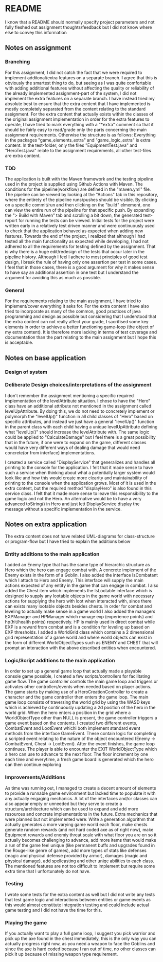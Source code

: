# README

I know that a README should normally specify project parameters and not fully fleshed out assignment thoughts/feedback but I did not know where else to convey this information

## Notes on assignment
### Branching
For this assignment, I did not catch the fact that we were required to implement additonal/extra features on a separate branch.
I agree that this is obviously the smartest thing to do, but seeing as I was quite comfortable with adding additional features without affecting
the quality or reliability of the already implemented assignment-part of the system, I did not implement the extra features on a separate branch.
I have instead tried my absolute best to ensure that the extra content that I have implemented is mostly completely separated from the content relating to the
standard assignment. For the extra content that actually exists within the classes of the original assignment implementation in order for the extra features
to operate, I have tried to mark everything with a "*extra" comment so that it should be fairly easy to read/grade only the parts concerning the main assignment 
requirements. Otherwise the structure is as follows: Everything in the packages "game_elements_extra" and "game_logic_extra" is extra content. In the test-folder, only the files "EquipmentTest.java" and "HeroTest.java" relate to the assignment requirements, all other test-files are extra content.
### TDD
The application is built with the Maven framework and the testing pipeline used in the project is supplied using Github Actions with Maven.
The conditions for the pipeline(workflow) are defined in the "maven.yml" file. The pipeline can be viewed by looking at the "Actions" tab in this repository,
where the entirety of the pipeline runs/pushes should be visible. By clicking on a specific commit/run and then clicking on the "build" elmement, one can view
the entire run of the pipeline for that specific push. By expanding the "> Build with Maven" tab and scrolling a bit down, the generated test-report for running the tests can be viewed. Initial tests for the project were written early in a relatively test driven manner and were continuously used to check that the application behaved as expected when adding new features. Towards the end of the project, I realized that although I had tested all the main functionality as expected while developing, I had not adhered to all the requirements for testing defined by the assignment. That is why there is a huge edit/redesign of the tests that occur later in the pipeline history. Although I feel I adhere to most principles of good test design, I break the rule of having only one assertion per test in some cases. I feel that in those cases, there is a good argument for why it makes sense to have say an additional assertion in one test but I understand the argument for avoiding this as much as possible.
### General
For the requirements relating to the main assignment, I have tried to implement/cover everything it asks for. For the extra content I have also tried to incorporate as many of the common, good practices of java programming and design as possible but considering that I understood that the extra content can not really affect your grade, I sacrifised some key elements in order to achieve a better functioning game-loop (the object of my extra content). It is therefore more lacking in terms of test coverage and documentation than the part relating to the main assignment but I hope this is acceptable. 

## Notes on base application

### Design of system


### Deliberate Design choices/interpretations of the assignment
I don't remember the assignment mentioning a specific required implementation of the levelAttribute situation. I chose to have the "Hero" class have an additional attribute not mentioned in the assignment called levelUpAttribute. By doing this, we do not need to concretely implement or polymorph the "levelUp()" function in all child classes of "Hero" based on specific attributes, and instead we just have a general "levelUp()" function in the parent class with each child having a unique levelUpAttribute defining what "levelUp()" should increase the levelAttribute with. The same logic could be applied to "CalculateDamage" but I feel there is a great possibility that in the future, if one were to expand on the game, different classes would have very different ways of dealing damage that would need concrete(or from interface) implementations.

I created a service called "DisplayService" that generalizes and handles all printing to the console for the application. I felt that it made sense to have such a service when thinking about what a potentially larger system would look like and how this would create more clearity and maintainability of printing to the console when the application grows. Most of it is used in the extra content, but the required method "displayHero" is also found in this service class. I felt that it made more sense to leave this responsibility to the game logic and not the Hero. An alternative would be to have a very advanced toString() in Hero and just lett DisplayService display the message without a specific implementation in the service.


## Notes on extra application

The extra content does not have related UML-diagrams for class-structure or program-flow but I have tried to explain the additions below

### Entity additions to the main application
I added an Enemy type that has the same type of hierarchic structure as Hero which the hero can engage combat with. A concrete implement
of the Enemy exists in the form of a Goblin. I also added the interface IsCombatant which I attach to Hero and Enemy. This interface will supply the main actions expected of any entity in the game that can engage in combat. I also added the Chest item which implements the IsLootable interface which is designed to supply any lootable objects in the game world with necessary actions for supplying the hero with loot when interacted with, since there can exists many lootable objects besides chests. In order for combat and leveling to actually make sense in a game world I also added the managers EXPManager and HPManager which manage exp (experience points) and hp(hit/health points) respectively. HP is mainly used in direct combat while EXP is a reward from combat and is a condition for leveling up based on EXP thresholds. I added a WorldGrid class which contains a 2 dimensional grid representation of a game world and where world objects can exist in the form of different WorldObjectTypes such as ENEMY and CHEST that will prompt an interaction with the above described entities when encountered.

### Logic/Script additions to the main application
In order to set up a general game loop that actually made a playable console game possible, I created a few scripts/controllers for facilitating game flow. The game controller controls the main game loop and triggers or activates other controllers/events when needed based on player actions. The game starts by making use of a HeroCreationController to create a character and the game controller then enters the game loop. The main game loop consists of traversing the world grid by using the WASD keys which is achieved by continuously updating a 2d position of the hero in the world grid. When the hero enters a position in the grid where a WorldObjectType other than NULL is present, the game controller triggers a game event based on the contents. I created two different events, CombatEvent and LootEvent whichi both implement standard event methods from the interface GameEvent. These contain logic for completing a scripted event relating to the nature of the object encountered (Enemy -> CombatEvent, Chest -> LootEvent). After the event finishes, the game loop continues. The player is able to encounter the EXIT WorldObjectType which a hero can use to advance to the next floor. The floor increment by one each time and everytime, a fresh game board is generated which the hero can then continue exploring

### Improvements/Additions
As time was running out, I managed to create a decent amount of elements to provide a runnable game environment but lacked time to populate it with any actually engaging mechanics. A lot of the interfaces and/or classes can also appear empty or unneeded but they serve to create a structure/architecture which can be used to expand and add more resources and concrete implementations in the future. Extra mechanics that were planned but not implemented were: Write a generation algorithm that actually generates a more varying game world each floor, make chests generate random rewards (and not hard coded axe as of right now), make Equipment rewards and enemiy threat scale with what floor you are on so it actually becomes challenging to advance, add more items that would make a run of the game feel unique (like permanent buffs and upgrades found in the Rouge-like genre of games), add more types of stats like defenses (magic and physical defense provided by armor), damages (magic and physical damage), add spellcasting and other uniqe abilities to each class. The mentioned features are not too difficult to implement but require some extra time that I unfortunately do not have.

### Testing
I wrote some tests for the extra content as well but I did not write any tests that test game logic and interactions between entities or game events as this would almost constitute integration testing and could include actual game testing and I did not have the time for this.

### Playing the game
If you actually want to play a full game loop, I suggest you pick warrior and pick up the axe found in the chest immediately, this is the only way you can actually progress right now, as you need a weapon to face the Goblins and since the axe is hard coded because I ran out of time, no other classes can pick it up because of missing weapon type requirement.

